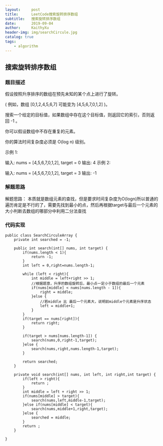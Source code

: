 ```yaml
---
layout:     post
title:      LeetCode搜索旋转排序数组
subtitle:   搜索旋转排序数组
date:       2019-09-04
author:     KaithyXu
header-img: img/searchCircule.jpg
catalog: true
tags:
    - algorithm
---
```

## 搜索旋转排序数组


### 题目描述

假设按照升序排序的数组在预先未知的某个点上进行了旋转。

( 例如，数组 [0,1,2,4,5,6,7] 可能变为 [4,5,6,7,0,1,2] )。

搜索一个给定的目标值，如果数组中存在这个目标值，则返回它的索引，否则返回 -1 。

你可以假设数组中不存在重复的元素。

你的算法时间复杂度必须是 O(log n) 级别。

示例 1:

输入: nums = [4,5,6,7,0,1,2], target = 0
输出: 4
示例 2:

输入: nums = [4,5,6,7,0,1,2], target = 3
输出: -1

### 解题思路
解题思路：
本质就是数组元素的查找，但是要求时间复杂度为O(logn)所以普通的遍历肯定是不行的了，需要先找到最小的点，然后再根据target与最后一个元素的大小判断去数组的哪部分中利用二分法查找

### 代码实现

```
public class SearchCirculeArray {
    private int searched = -1;

    public int search(int[] nums, int target) {
        if(nums.length < 1){
            return -1;
        }
        int left = 0,right=nums.length-1;

        while (left < right){
            int middle = left+right >> 1;
            //根据题意，升序的数组旋转后，最小点一定小于数组的最后一个元素
            if(nums[middle] < nums[nums.length - 1]){
                right = middle;
            }else {
                //若middle 比 最后一个元素大，说明前middle个元素是升序状态
                left = middle+1;
            }
        }
        if(target == nums[right]){
            return right;
        }

        if(target > nums[nums.length-1]) {
            search(nums,0,right-1,target);
        }else {
            search(nums,right,nums.length-1,target);
        }

        return searched;
    }

    private void search(int[] nums, int left, int right,int target) {
        if(left > right){
            return ;
        }
        int middle = left + right >> 1;
        if(nums[middle] > target){
            search(nums,left,middle-1,target);
        }else if(nums[middle] < target){
            search(nums,middle+1,right,target);
        }else {
            searched = middle;
        }
        return ;
    }

}

```

